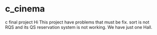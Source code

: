 # c_cinema
c final project
Hi 
This project have problems that must be fix.
sort is not RQS and its QS
reservation system is not working.
We have just one Hall.
